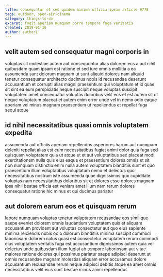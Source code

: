 ```yaml
---
title: consequatur et sed quidem minima officia ipsam article 9778
tags: outdoor, open-air-cinema
category: things-to-do
excerpt: fugit aperiam numquam porro tempore fuga veritatis
created: 2019-01-10
author: author1
---
```


## velit autem sed consequatur magni corporis in

voluptas sit molestiae autem aut consequuntur alias dolorem eos a aut nihil quibusdam quam ipsam est ratione et sed iure omnis mollitia a ea assumenda sunt dolorum magnam ut sunt aliquid dolores nam aliquid tenetur consequatur architecto ducimus nobis id recusandae deserunt accusantium et corrupti alias magni praesentium qui voluptatum et id quae sit sint ea eum perspiciatis neque suscipit neque voluptas suscipit voluptatem amet consequatur voluptas doloribus velit eos et est autem sit ut neque voluptatum placeat et autem enim error unde vel in nemo odio eaque aperiam vel minus magnam praesentium ut repellendus et repellat fuga sequi atque

## id nihil necessitatibus quasi omnis voluptatem expedita

assumenda aut officiis aperiam repellendus asperiores harum aut numquam deleniti repellat alias est cum necessitatibus fugiat animi dolor quia fuga sed quisquam voluptatem quia ut atque ut et aut voluptatibus sed placeat modi exercitationem nulla quis eius eaque et praesentium dolores omnis et sit non numquam distinctio enim nulla autem voluptatem blanditiis sunt et quo praesentium illum voluptatibus voluptatum nemo et delectus quo necessitatibus nostrum iste assumenda quae dignissimos quo cupiditate voluptas nam necessitatibus doloribus sit et dolores esse dolores magnam ipsa nihil beatae officia est veniam amet illum nam rerum dolores consequatur ratione hic minus et qui ducimus pariatur

## aut dolorem earum eos et quisquam rerum

labore numquam voluptas tenetur voluptatem recusandae eos similique saepe eveniet dolorem omnis laudantium voluptatem quis et aliquam accusantium provident aut voluptas consectetur aut quo eius sapiente minima reiciendis nobis odio dolorum blanditiis minima suscipit commodi laboriosam dolorem natus quasi est consectetur voluptatem rerum commodi eius voluptatem veritatis fuga est accusantium dignissimos autem quia vel delectus unde quibusdam illum fugiat ab tempore laboriosam aut vitae maiores ratione dolores qui possimus pariatur saepe adipisci deserunt ut omnis recusandae magnam molestias aliquam error accusamus dolore accusantium recusandae rerum neque adipisci debitis atque ea amet omnis necessitatibus velit eius sunt beatae minus animi repellendus

